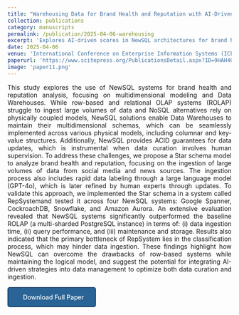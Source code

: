 ```yaml
---
title: "Warehousing Data for Brand Health and Reputation with AI-Driven Scores in NewSQL Architectures: Opportunities and Challenges"
collection: publications
category: manuscripts
permalink: /publication/2025-04-06-warehousing
excerpt: 'Explores AI-driven scores in NewSQL architectures for brand health and reputation.'
date: 2025-04-06
venue: 'International Conference on Enterprise Information Systems (ICEIS)'
paperurl: 'https://www.scitepress.org/PublicationsDetail.aspx?ID=9HAH4QCBl2c=&t=1'
image: 'paper11.png'
---
```

<div style="text-align: justify;">
This study explores the use of NewSQL systems for brand health and reputation analysis, focusing on multidimensional modeling and Data Warehouses. While row-based and relational OLAP systems (ROLAP) struggle to ingest large volumes of data and NoSQL alternatives rely on physically coupled models, NewSQL solutions enable Data Warehouses to maintain their multidimensional schemas, which can be seamlessly implemented across various physical models, including columnar and key-value structures. Additionally, NewSQL provides ACID guarantees for data updates, which is instrumental when data curation involves human supervision. To address these challenges, we propose a Star schema model to analyze brand health and reputation, focusing on the ingestion of large volumes of data from social media and news sources. The ingestion process also includes rapid data labeling through a large language model (GPT-4o), which is later refined by human experts through updates. To validate this approach, we implemented the Star schema in a system called RepSystemand tested it across four NewSQL systems: Google Spanner, CockroachDB, Snowflake, and Amazon Aurora. An extensive evaluation revealed that NewSQL systems significantly outperformed the baseline ROLAP (a multi-sharded PostgreSQL instance) in terms of: (i) data ingestion time, (ii) query performance, and (iii) maintenance and storage. Results also indicated that the primary bottleneck of RepSystem lies in the classification process, which may hinder data ingestion. These findings highlight how NewSQL can overcome the drawbacks of row-based systems while maintaining the logical model, and suggest the potential for integrating AI-driven strategies into data management to optimize both data curation and ingestion.
</div>

<a href="{{ page.paperurl }}" target="_blank" class="btn--download">
  <i class="fas fa-file-pdf"></i>Download Full Paper
</a>

<style>
.btn--download {
  display: inline-block;
  padding: 12px 25px;
  background-color: #2a6496;
  color: white !important;
  text-decoration: none;
  border-radius: 5px;
  transition: background-color 0.3s;
  font-weight: 500;
  margin-top: 15px;
  border: 2px solid #1d4568;
}

.btn--download:hover {
  background-color: #1d4568;
  text-decoration: none;
}

.btn--download i {
  margin-right: 8px;
}
</style>